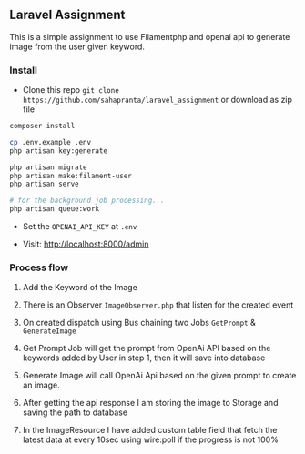 ## Laravel Assignment

This is a simple assignment to use Filamentphp and openai api to generate image from the user given keyword.

### Install

-   Clone this repo `git clone https://github.com/sahapranta/laravel_assignment` or download as zip file

```bash
composer install

cp .env.example .env
php artisan key:generate

php artisan migrate
php artisan make:filament-user
php artisan serve

# for the background job processing...
php artisan queue:work
```

-   Set the `OPENAI_API_KEY` at `.env`

-   Visit: [http://localhost:8000/admin](http://localhost:8000/admin)

### Process flow

1. Add the Keyword of the Image
2. There is an Observer `ImageObserver.php` that listen for the created event
3. On created dispatch using Bus chaining two Jobs `GetPrompt` & `GenerateImage`
4. Get Prompt Job will get the prompt from OpenAi API based on the keywords added by User in step 1, then it will save into database

5. Generate Image will call OpenAi Api based on the given prompt to create an image.

6. After getting the api response I am storing the image to Storage and saving the path to database

7. In the ImageResource I have added custom table field that fetch the latest data at every 10sec using wire:poll if the progress is not 100%
